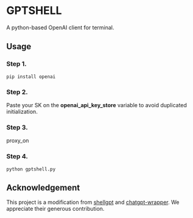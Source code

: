 # GPTSHELL #  

A python-based OpenAI client for terminal.

## Usage  

### Step 1. ###

 `pip install openai`

### Step 2. ###

Paste your SK on the **openai_api_key_store** variable to avoid duplicated initialization.

### Step 3. ###

proxy_on

### Step 4. ###

`python gptshell.py` 

## Acknowledgement  

This project is a modification from [shellgpt](https://github.com/z0nd3rl1ng/shellgpt) and [chatgpt-wrapper](https://github.com/mmabrouk/chatgpt-wrapper). We appreciate their generous contribution.
